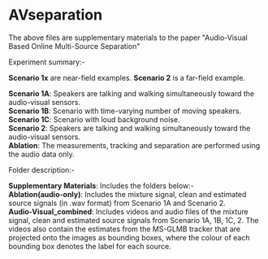 # AVseparation

The above files are supplementary materials to the paper "Audio-Visual Based Online Multi-Source Separation"

Experiment summary:- 

**Scenario 1x** are near-field examples. 
**Scenario 2** is a far-field example.

**Scenario 1A**: Speakers are talking and walking simultaneously toward the audio-visual sensors. \
**Scenario 1B**: Scenario with time-varying number of moving speakers. \
**Scenario 1C**: Scenario with loud background noise. \
**Scenario 2**: Speakers are talking and walking simultaneously toward the audio-visual sensors. \
**Ablation**: The measurements, tracking and separation are performed using the audio data only. 


Folder description:-

**Supplementary Materials**: Includes the folders below:-\
**Ablation(audio-only)**: Includes the mixture signal, clean and estimated source signals (in .wav format) from Scenario 1A and Scenario 2.\
**Audio-Visual_combined**: Includes videos and audio files of the mixture signal, clean and estimated source signals from Scenario 1A, 1B, 1C, 2. The videos also contain the estimates from the MS-GLMB tracker that are projected onto the images as bounding boxes, where the colour of each bounding box denotes the label for each source.  


